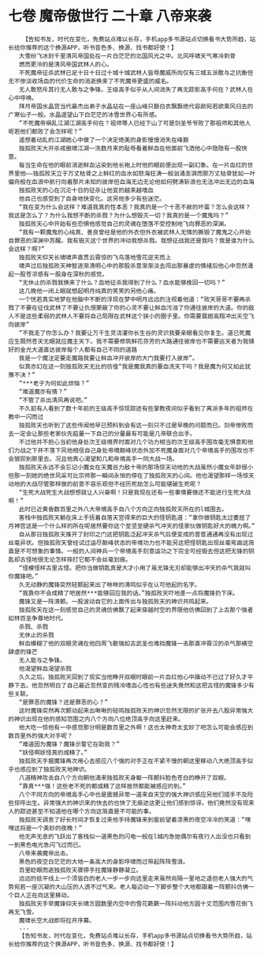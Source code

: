 # 七卷 魔帝傲世行 二十章 八帝来袭
        【告知书友，时代在变化，免费站点难以长存，手机app多书源站点切换看书大势所趋，站长给你推荐的这个换源APP，听书音色多、换源、找书都好使！】
       大雪纷飞冰封千里清风帝国处在一片白茫茫的北国风光之中。北风呼啸天气寒冷刺骨
       燃而更冷的是清风帝国武林人的心。
       不死魔帝征杀武林已足十日十日过十城十城武林人皆辱魔威所向仅有三城五派敢与之抗衡但无不惨淡收场血的代价生命的消逝换来了不死魔帝更盛的威名。
       无人敢怒斥其行无人敢与之争锋。王级高手似乎从人间消失了再无踪影高手何在？武林人在心中呼唤。
       拜月帝国水晶宫当代最杰出弟子水晶站在一座山峰只巅白衣飘飘绝代容颜宛若欲乘风归去的广寒仙子一般。水晶遥望山下白茫茫的冰雪世界心有所感。
       “不死魔帝祸乱江湖江湖高手何在？祖师等人已经下山了可是剑圣爷爷败了那祖师和其他人呢若他们都败了会怎样呢？”
       遥想着动乱的江湖她心中做了一个决定绝美的身影慢慢消失在峰巅
       独孤败天大开杀戒傲啸江湖一洗数月来的耻辱看着鲜血在他面前飞洒他心中隐隐有一股快意。
       每当生命在他的眼前消逝鲜血沾染到他长袍上时他的眼前便出现一副幻象。在一片血红的世界里他——独孤败天立于万丈枯骨之上鲜红的血水如怒海狂涛一般汹涌澎湃而那万丈枯骨犹如一叶偏舟般在血浪中航行向着那片未知的彼岸但血海无边无论他如何劈涛斩浪也无法冲出无边的血海
       独孤败天的心在沉沦十日的征杀让他变的越来越嗜血
       他自己也感受到了自身地快变化。这另他多少有些迷茫。
       “我在变为什么会这样？难道我真的性本恶？我真的是一个十恶不赦的坏蛋？怎么会这样？我这是怎么了？为什么我想不断的杀戮？为什么想毁灭一切？我真的是一个魔鬼吗？”
       独孤败天心中开始有些恐惧他感觉自己的灵魂在堕落不受控制地飞向罪恶的深渊。
       “我有一颗魔鬼的心纯真、善良曾经是他的外衣但外衣被武林人无情的撕毁了魔鬼之心开始自罪恶的深渊中苏醒。我有毁灭这个世界的冲动我想杀戮。我想征战我还是我吗？我是谁为什么会这样？啊?”
       独孤败天仰天长啸啸声直贯云霄惊的飞鸟落地雪花逆天而上
       啸声过后独孤败天神智逐渐清明心中的那股杀意渐渐淡去闯出那暴虐的情绪后他心中忽然涌起一股苍凉感有一股身在深秋的感觉。
       “无休止的杀戮我换来了什么？血地征杀我得到了什么？血水能够挽回一切吗？”
       这几晚他一闭上眼就想起明月纯真的笑笑的另他心痛。
       一个恍若真实地梦在他脑中不断的浮现在梦中明月远远的注视着他道：“败天哥哥不要再杀戮了不要在征伐武林了不要让仇恨蒙蔽了你的心灵不要让鲜血污浊了你通往彼岸的大道。你的敌人不是这些柔弱的武林人不要将自己局限在武林这个狭小的圈子里。你需要展翅高翔冲出天空飞向彼岸”
       “不我走了你怎么办？我要让万千生灵浇灌你长生谷的灵识我要亲眼看见你复生。道已死魔应生既然苍天无眼就应魔主天下。我不需要修筑鲜花芬芳的大路通往彼岸也不需要巡天者为我铺好的金光大道直达彼岸每个人都有自己不同的道路
       我是一个魔注定要走魔路我要让鲜血冲开彼岸的大门我要打入彼岸”。
       似真亦幻在这一刻独孤败天无比的彷徨“我是魔我真的要血洗天下吗？我是魔为何又如此犹豫不决？”
       “***老子为何如此烦恼？”
       “难道魔亦有情？”
       “不管了杀出清风再说吧。”
       不久前有人看到了数十年前的王级高手惊现踪迹有些掌教夜间似乎看到了离派多年的祖师在教中一闪而过
       独孤败天也听到了这些传闻他早已预料到会有这一刻只不过是早晚的问题而已。剑帝惨败而去一定会让那些老家伙先掂量一下自己的分量最有可能是几帝联合出手。
       不过他并不担心当初他身处次王级境界时面对几个功力相当的次王级高手围攻毫无惧意和他们力战之下并不落下风他相信自己身处帝境颠峰状态外加不死魔身面对几个帝境高手的围攻也不会狼狈到那里去。况且他真心渴望和几和帝境高手一同大战一场。
       独孤败天永远不会忘记小魔女在天魔谷力敌十帝的那场惊天动地的大战虽然小魔女年龄很小但那一刻她的绝世风采可比宗师那一瞬间永恒的停在了独孤败天的心间。他也渴望那样一场惊天动地的大战尽管那样做的前景不容乐观但不经历死劫怎么可能堪破生死呢？
       “生死大战死生大战想想就让人兴奋啊！只是我现在还有一些事情要做还不能进行生死大战啊！”
       此时已近黄昏数百里之外八大帝境高手自八个方向正向独孤败天所在的l城围去。
       客栈中独孤败天躺在床上手抚着自落天宫得来的巨大的怪钥匙道：“拿你做钥匙太过委屈了月神宫这是一个什么样的所在呢居然要你这个至坚至硬杀气冲天的怪家伙做钥匙好大的魄力啊。”
       自从那日独孤败天推开了封印之门这把钥匙泛起冲天杀气后便变成的普普通通再没有出现过丝毫异状。但独孤败天曾经试过运尽颠峰状态的帝境功力也不能另这把怪钥匙出现丝毫弯曲这简直是不可想象的事情。一般的人间神兵一个帝境高手刻意运功之下完全可经毁去但这把无锋的钥匙却古怪地很无论怎样摔打它都不会丝毫划痕。
       “怪模怪样古里古怪。把你当做钥匙真是大才小用了虽无锋无刃却能够出冲天的杀气我就叫你魔锋吧。”
       久无动静的魔锋突然轻颤起来出了咻咻的清鸣似乎在认可他起的名字。
       “我靠你不会成精了吧居然***能够回应我的话。”独孤败天吓地差一点将魔锋扔下床。
       魔锋又是一阵清颤。一股波动自它的上面传出与独孤败天的神识共鸣起来。
       独孤败天在这一刻感觉自己的灵魂仿佛飘了起来穿越时空的界限他仿佛回到了上古那个强者如林百圣争尊地时代。
       杀戮、杀戮
       无休止的杀戮
       鲜血模糊了他的双眼灵魂在他四周飞散强如古武圣也难挡魔锋一击那直冲霄汉的杀气那横空肆虐的锋芒
       无人能与之争锋。
       他渴望鲜血渴望杀戮
       久久之后。独孤败天回到了现实当他睁开双眼时眼前一片血红他心中躁动不已过了好久才平静下去。他忽然明白了自己最近忽然变的残冷嗜血心性也有些迷失竟然和这把古怪的魔锋多少有些关联。
       “是罪恶的魔锋？还是罪恶的心？”
       这时魔锋突然再次颤动起来出啾啾的轻鸣独孤败天的神识忽然无限的扩张开去八股异常强大的神识出现在他的感知范围之内八个方向八位绝顶高手向这里赶来。
       他大吃一惊他有一中感觉那分明是数百里之外啊！这也太神奇太玄妙了吧怎么可能会感应到数百里外的强大对手呢？
       “难道因为魔锋？魔锋示警它在助我？”
       “妖怪啊妖怪真的成精了。”
       独孤败天手握魔锋再次用心去感应八个强的对手正在不紧不慢的朝这里移动八大绝顶高手似乎也感应到了独孤败天地神识。
       八道精神攻击自八个方向朝他涌来独孤败天身躯一阵颤抖脸色苍白的睁开了双眼。
       “靠真***强！这些老不死的都成精了这样居然都能被感应的到。”
       八个不同方向的帝境高手心中也是震撼异常一道来自天空的强大神识感应另他们措手不及险些惊呼出生。异常强大的神识来的快去的也快了无痕迹这更让他们感到惊讶。他们竟然没有现来人的踪迹甚至不知道他在哪个方向这简直是不可能的事。
       独孤败天调息了好长时间才恢复过来他手持魔锋来到窗前望着漆黑的夜空冷冷的笑道：“嘿嘿这将是一个美妙的夜晚！”
       他无声无息的飞跃出了客栈似一道黑色的闪电一般在l城内急弛偶尔有夜行人出没也只看到一到黑色电光急闪飞过而已。
       八帝来袭魔帝出击。
       黑色的夜空白茫茫的大地一条高大的身影呼啸而过带起阵阵雪浪。
       百里眨眼而逝独孤败天骤停手拄魔锋静静凝立。
       远远的低平线上一个须皆白的老人一步一步向这里走来虽然尚隔一里地之遥但老人强大的气势宛若一座沉凝的大山压的人透不过气来。老人每迈动一下脚步整个大地都跟着一阵颤抖仿佛一个巨人正在向这里移动。
       独孤败天手举魔锋仰天长啸方圆数里内空中的雪花簌簌一阵抖动他方圆十丈范围内雪花倒飞再无飞雪。
       魔啸长空大战即将拉开序幕。
       ...
       【告知书友，时代在变化，免费站点难以长存，手机app多书源站点切换看书大势所趋，站长给你推荐的这个换源APP，听书音色多、换源、找书都好使！】
